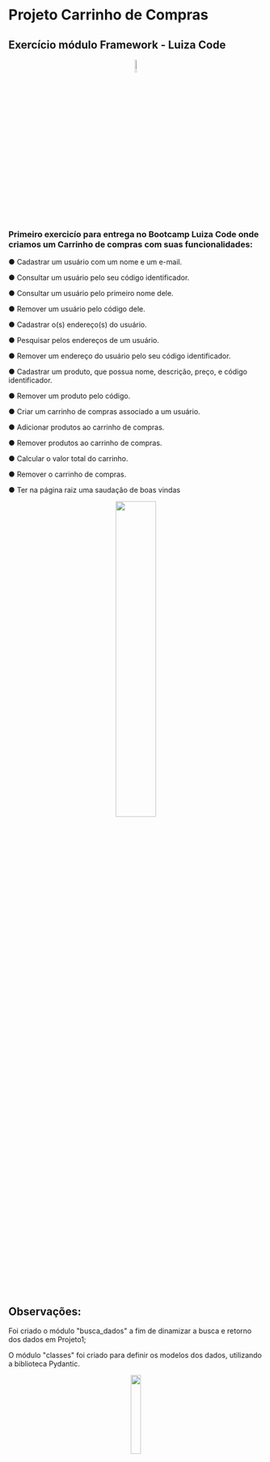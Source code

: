# Projeto Carrinho de Compras
## Exercício módulo Framework - Luiza Code

 <center><img src= "https://cdn-icons-png.flaticon.com/512/5008/5008679.png" width = 8% height = 8% ></center>

### Primeiro exercicío para entrega no Bootcamp Luiza Code onde criamos um Carrinho de compras com suas funcionalidades:


● Cadastrar um usuário com um nome e um e-mail.

● Consultar um usuário pelo seu código identificador.

● Consultar um usuário pelo primeiro nome dele.

● Remover um usuário pelo código dele.

● Cadastrar o(s) endereço(s) do usuário.

● Pesquisar pelos endereços de um usuário.

● Remover um endereço do usuário pelo seu código identificador.

● Cadastrar um produto, que possua nome, descrição, preço, e código identificador.

● Remover um produto pelo código.

● Criar um carrinho de compras associado a um usuário.

● Adicionar produtos ao carrinho de compras.

● Remover produtos ao carrinho de compras.

● Calcular o valor total do carrinho.

● Remover o carrinho de compras.

● Ter na página raiz uma saudação de boas vindas

<center><img src= "https://www.pngitem.com/pimgs/m/121-1218449_ecommerce-shopping-cart-png-image-background-online-shop.png" width = 40% height = 40% ></center>

## Observações:

Foi criado o módulo "busca_dados" a fim de dinamizar a busca e retorno dos dados em Projeto1;

O módulo "classes" foi criado para definir os modelos dos dados, utilizando a biblioteca Pydantic.



<center><img src= "https://t.ctcdn.com.br/yCoOqHKAsUlz2kr3ePlB4UliGMk=/1400x788/smart/filters:format(webp)/i8950.jpeg" width = 20% height = 20% ></center>